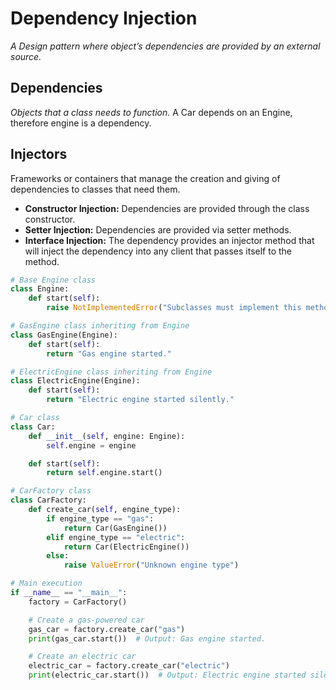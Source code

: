# Dependency Injection
_A Design pattern where object’s dependencies are provided by an external source._
## Dependencies
_Objects that a class needs to function._
A Car depends on an Engine, therefore engine is a dependency.
## Injectors
Frameworks or containers that manage the creation and giving of dependencies to classes that need them.  
- **Constructor Injection:** Dependencies are provided through the class constructor.
- **Setter Injection:** Dependencies are provided via setter methods.
- **Interface Injection:** The dependency provides an injector method that will inject the dependency into any client that passes itself to the method.

``` Python
# Base Engine class
class Engine:
    def start(self):
        raise NotImplementedError("Subclasses must implement this method.")

# GasEngine class inheriting from Engine
class GasEngine(Engine):
    def start(self):
        return "Gas engine started."

# ElectricEngine class inheriting from Engine
class ElectricEngine(Engine):
    def start(self):
        return "Electric engine started silently."

# Car class
class Car:
    def __init__(self, engine: Engine):
        self.engine = engine

    def start(self):
        return self.engine.start()

# CarFactory class
class CarFactory:
    def create_car(self, engine_type):
        if engine_type == "gas":
            return Car(GasEngine())
        elif engine_type == "electric":
            return Car(ElectricEngine())
        else:
            raise ValueError("Unknown engine type")

# Main execution
if __name__ == "__main__":
    factory = CarFactory()

    # Create a gas-powered car
    gas_car = factory.create_car("gas")
    print(gas_car.start())  # Output: Gas engine started.

    # Create an electric car
    electric_car = factory.create_car("electric")
    print(electric_car.start())  # Output: Electric engine started silently.
```